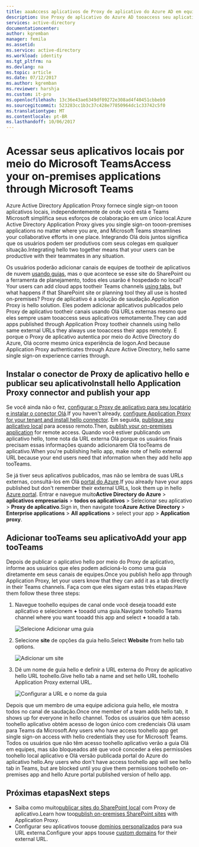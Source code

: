 ```yaml
---
title: aaaAccess aplicativos de Proxy de aplicativo do Azure AD em equipes | Microsoft Docs
description: Use Proxy de aplicativo do Azure AD tooaccess seu aplicativo local por meio de Teams da Microsoft.
services: active-directory
documentationcenter: 
author: kgremban
manager: femila
ms.assetid: 
ms.service: active-directory
ms.workload: identity
ms.tgt_pltfrm: na
ms.devlang: na
ms.topic: article
ms.date: 07/12/2017
ms.author: kgremban
ms.reviewer: harshja
ms.custom: it-pro
ms.openlocfilehash: 13c36e43ae6349df09272e308ad4f40451cbbeb9
ms.sourcegitcommit: 523283cc1b3c37c428e77850964dc1c33742c5f0
ms.translationtype: MT
ms.contentlocale: pt-BR
ms.lasthandoff: 10/06/2017
---
```

# <a name="access-your-on-premises-applications-through-microsoft-teams"></a><span data-ttu-id="e46e2-103">Acessar seus aplicativos locais por meio do Microsoft Teams</span><span class="sxs-lookup"><span data-stu-id="e46e2-103">Access your on-premises applications through Microsoft Teams</span></span>

<span data-ttu-id="e46e2-104">Azure Active Directory Application Proxy fornece single sign-on tooon aplicativos locais, independentemente de onde você está e Teams Microsoft simplifica seus esforços de colaboração em um único local.</span><span class="sxs-lookup"><span data-stu-id="e46e2-104">Azure Active Directory Application Proxy gives you single sign-on tooon-premises applications no matter where you are, and Microsoft Teams streamlines your collaborative efforts in one place.</span></span> <span data-ttu-id="e46e2-105">Integrando Olá dois juntos significa que os usuários podem ser produtivos com seus colegas em qualquer situação.</span><span class="sxs-lookup"><span data-stu-id="e46e2-105">Integrating hello two together means that your users can be productive with their teammates in any situation.</span></span> 

<span data-ttu-id="e46e2-106">Os usuários poderão adicionar canais de equipes de tootheir de aplicativos de nuvem [usando guias](https://support.office.com/article/Video-Using-Tabs-7350a03e-017a-4a00-a6ae-1c9fe8c497b3?ui=en-US&rs=en-US&ad=US), mas o que acontece se esse site do SharePoint ou a ferramenta de planejamento, todos eles usarão é hospedado no local?</span><span class="sxs-lookup"><span data-stu-id="e46e2-106">Your users can add cloud apps tootheir Teams channels [using tabs](https://support.office.com/article/Video-Using-Tabs-7350a03e-017a-4a00-a6ae-1c9fe8c497b3?ui=en-US&rs=en-US&ad=US), but what happens if that SharePoint site or planning tool they all use is hosted on-premises?</span></span> <span data-ttu-id="e46e2-107">Proxy de aplicativo é a solução de saudação.</span><span class="sxs-lookup"><span data-stu-id="e46e2-107">Application Proxy is hello solution.</span></span> <span data-ttu-id="e46e2-108">Eles podem adicionar aplicativos publicados pelo Proxy de aplicativo tootheir canais usando Olá URLs externas mesmo que eles sempre usam tooaccess seus aplicativos remotamente.</span><span class="sxs-lookup"><span data-stu-id="e46e2-108">They can add apps published through Application Proxy tootheir channels using hello same external URLs they always use tooaccess their apps remotely.</span></span> <span data-ttu-id="e46e2-109">E porque o Proxy de aplicativo autentica por meio do Active Directory do Azure, Olá ocorre mesmo única experiência de logon.</span><span class="sxs-lookup"><span data-stu-id="e46e2-109">And because Application Proxy authenticates through Azure Active Directory, hello same single sign-on experience carries through.</span></span>


## <a name="install-hello-application-proxy-connector-and-publish-your-app"></a><span data-ttu-id="e46e2-110">Instalar o conector de Proxy de aplicativo hello e publicar seu aplicativo</span><span class="sxs-lookup"><span data-stu-id="e46e2-110">Install hello Application Proxy connector and publish your app</span></span>

<span data-ttu-id="e46e2-111">Se você ainda não o fez, [configurar o Proxy de aplicativo para seu locatário e instalar o conector Olá](active-directory-application-proxy-enable.md).</span><span class="sxs-lookup"><span data-stu-id="e46e2-111">If you haven't already, [configure Application Proxy for your tenant and install hello connector](active-directory-application-proxy-enable.md).</span></span> <span data-ttu-id="e46e2-112">Em seguida, [publique seu aplicativo local](application-proxy-publish-azure-portal.md) para acesso remoto.</span><span class="sxs-lookup"><span data-stu-id="e46e2-112">Then, [publish your on-premises application](application-proxy-publish-azure-portal.md) for remote access.</span></span> <span data-ttu-id="e46e2-113">Quando você estiver publicando um aplicativo hello, tome nota da URL externa Olá porque os usuários finais precisam essas informações quando adicionarem Olá tooTeams de aplicativo.</span><span class="sxs-lookup"><span data-stu-id="e46e2-113">When you're publishing hello app, make note of hello external URL because your end users need that information when they add hello app tooTeams.</span></span>

<span data-ttu-id="e46e2-114">Se já tiver seus aplicativos publicados, mas não se lembra de suas URLs externas, consultá-los em Olá [portal do Azure](https://portal.azure.com).</span><span class="sxs-lookup"><span data-stu-id="e46e2-114">If you already have your apps published but don't remember their external URLs, look them up in hello [Azure portal](https://portal.azure.com).</span></span> <span data-ttu-id="e46e2-115">Entrar e navegue muito**Active Directory do Azure** > **aplicativos empresariais** > **todos os aplicativos** > Selecionar seu aplicativo > **Proxy de aplicativo**.</span><span class="sxs-lookup"><span data-stu-id="e46e2-115">Sign in, then navigate too**Azure Active Directory** > **Enterprise applications** > **All applications** > select your app > **Application proxy**.</span></span>

## <a name="add-your-app-tooteams"></a><span data-ttu-id="e46e2-116">Adicionar tooTeams seu aplicativo</span><span class="sxs-lookup"><span data-stu-id="e46e2-116">Add your app tooTeams</span></span>

<span data-ttu-id="e46e2-117">Depois de publicar o aplicativo hello por meio do Proxy de aplicativo, informe aos usuários que eles podem adicioná-lo como uma guia diretamente em seus canais de equipes.</span><span class="sxs-lookup"><span data-stu-id="e46e2-117">Once you publish hello app through Application Proxy, let your users know that they can add it as a tab directly in their Teams channels.</span></span> <span data-ttu-id="e46e2-118">Faça com que eles sigam estas três etapas:</span><span class="sxs-lookup"><span data-stu-id="e46e2-118">Have them follow these three steps:</span></span>

1. <span data-ttu-id="e46e2-119">Navegue toohello equipes de canal onde você deseja tooadd este aplicativo e selecionem  **+**  tooadd uma guia.</span><span class="sxs-lookup"><span data-stu-id="e46e2-119">Navigate toohello Teams channel where you want tooadd this app and select **+** tooadd a tab.</span></span>

   ![Selecione Adicionar uma guia](./media/application-proxy-teams/add-tab.png)

2. <span data-ttu-id="e46e2-121">Selecione **site** de opções da guia hello.</span><span class="sxs-lookup"><span data-stu-id="e46e2-121">Select **Website** from hello tab options.</span></span>

   ![Adicionar um site](./media/application-proxy-teams/website.png)

3. <span data-ttu-id="e46e2-123">Dê um nome de guia hello e definir a URL externa do Proxy de aplicativo hello URL toohello.</span><span class="sxs-lookup"><span data-stu-id="e46e2-123">Give hello tab a name and set hello URL toohello Application Proxy external URL.</span></span> 

   ![Configurar a URL e o nome da guia](./media/application-proxy-teams/tab-name-url.png)

<span data-ttu-id="e46e2-125">Depois que um membro de uma equipe adiciona guia hello, ele mostra todos no canal de saudação.</span><span class="sxs-lookup"><span data-stu-id="e46e2-125">Once one member of a team adds hello tab, it shows up for everyone in hello channel.</span></span> <span data-ttu-id="e46e2-126">Todos os usuários que têm acesso toohello aplicativo obtém acesso de logon único com credenciais Olá usam para Teams da Microsoft.</span><span class="sxs-lookup"><span data-stu-id="e46e2-126">Any users who have access toohello app get single sign-on access with hello credentials they use for Microsoft Teams.</span></span> <span data-ttu-id="e46e2-127">Todos os usuários que não têm acesso toohello aplicativo verão a guia Olá em equipes, mas são bloqueados até que você conceder a eles permissões toohello local aplicativo e Olá versão publicada portal do Azure do aplicativo hello.</span><span class="sxs-lookup"><span data-stu-id="e46e2-127">Any users who don't have access toohello app will see hello tab in Teams, but are blocked until you give them permissions toohello on-premises app and hello Azure portal published version of hello app.</span></span> 

## <a name="next-steps"></a><span data-ttu-id="e46e2-128">Próximas etapas</span><span class="sxs-lookup"><span data-stu-id="e46e2-128">Next steps</span></span>

- <span data-ttu-id="e46e2-129">Saiba como muito[publicar sites do SharePoint local](application-proxy-enable-remote-access-sharepoint.md) com Proxy de aplicativo.</span><span class="sxs-lookup"><span data-stu-id="e46e2-129">Learn how too[publish on-premises SharePoint sites](application-proxy-enable-remote-access-sharepoint.md) with Application Proxy.</span></span>
- <span data-ttu-id="e46e2-130">Configurar seu aplicativos toouse [domínios personalizados](active-directory-application-proxy-custom-domains.md) para sua URL externa.</span><span class="sxs-lookup"><span data-stu-id="e46e2-130">Configure your apps toouse [custom domains](active-directory-application-proxy-custom-domains.md) for their external URL.</span></span> 
